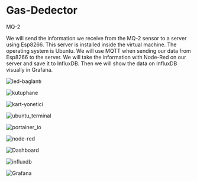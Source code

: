 # Gas-Dedector
MQ-2

We will send the information we receive from the MQ-2 sensor to a server using Esp8266. This server is installed inside the virtual machine. The operating system is Ubuntu. We will use MQTT when sending our data from Esp8266 to the server. We will take the information with Node-Red on our server and save it to InfluxDB. Then we will show the data on InfluxDB visually in Grafana.


![led-baglantı](https://user-images.githubusercontent.com/60502103/123486476-c653c200-d614-11eb-9bfe-7027a6dd6239.jpg)

![kutuphane](https://user-images.githubusercontent.com/60502103/123486547-ebe0cb80-d614-11eb-84a0-a81020bed816.png)

![kart-yonetici](https://user-images.githubusercontent.com/60502103/123486605-09159a00-d615-11eb-959f-5c2306c62ed7.png)

![ubuntu_terminal](https://user-images.githubusercontent.com/60502103/123486243-55140f00-d614-11eb-93d6-e8f9967093b6.png)

![portainer_io](https://user-images.githubusercontent.com/60502103/123486248-56453c00-d614-11eb-87f4-e9620a234a73.png)

![node-red](https://user-images.githubusercontent.com/60502103/123486249-56ddd280-d614-11eb-9a61-300cf3f8e1f8.png)

![Dashboard](https://user-images.githubusercontent.com/60502103/123486252-56ddd280-d614-11eb-8067-c1742d3df1c0.png)

![influxdb](https://user-images.githubusercontent.com/60502103/123486255-57766900-d614-11eb-9031-bd69883fb9cc.png)

![Grafana](https://user-images.githubusercontent.com/60502103/123486259-59402c80-d614-11eb-9793-6f8e81e5ccab.png)
